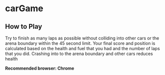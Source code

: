 # carGame
## **How to Play**
Try to finish as many laps as possible without colliding into other cars or the arena boundary within the 45 second limit. 
Your final score and position is calculated based on the health and fuel that you had and the number of laps that you did.
Crashing into to the arena boundary and other cars reduces health

**Recommended browser: Chrome**
